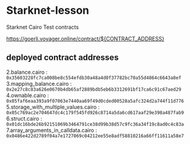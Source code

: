 # Starknet-lesson

Starknet Cairo Test contracts

https://goerli.voyager.online/contract/${CONTRACT_ADDRESS}

## deployed contract addresses

2.balance.cairo : `0x35603228fc7ca008be8c554efdb30a48a4d0f37782bc70a55d4864c6643a8ef`
3.mapping_balance.cairo : `0x2e27c8c83a626e0670b4db65af2889bdb5eb6b3312691bf17ca6c91c67aed29`
4.ownable.cairo : `0x05faf6eaa393a9f07063e7440aa69f49d0cded00528a5afc324d2a744f11d776`
5.storage_with_multiple_values.cairo : `0x05c769ac2e704647dc4c179f545fd926c8714a5da6cd617aaf29e398a487fab9`
6.struct.cairo : `0x01dc16bde26b92151069b3464791ce38d99b38d57c9fc36a34f19c8ad0c4c83a`
7.array_arguments_in_calldata.cairo : `0x0486e422d2789f04a7e1727069c04212ee55e8adf58810216a66ff11611a58e7`
